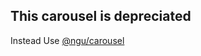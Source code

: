 ## This carousel is depreciated

Instead Use [@ngu/carousel](https://github.com/sheikalthaf/ngu-carousel)

